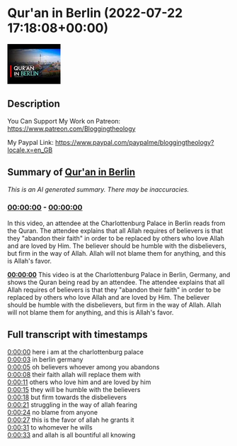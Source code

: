 # Qur'an in Berlin (2022-07-22 17:18:08+00:00)

![alt Qur'an in Berlin](ZCfwDGDfWtg.jpg "Qur'an in Berlin")

## Description

You Can Support My Work on Patreon:
https://www.patreon.com/Bloggingtheology

My Paypal Link: 
https://www.paypal.com/paypalme/bloggingtheology?locale.x=en_GB

## Summary of [Qur'an in Berlin](https://www.youtube.com/watch?v=ZCfwDGDfWtg)


*This is an AI generated summary. There may be inaccuracies. [](/)*

### [00:00:00](https://www.youtube.com/watch?v=ZCfwDGDfWtg&t=0) - [00:00:00](https://www.youtube.com/watch?v=ZCfwDGDfWtg&t=0)

In this video, an attendee at the Charlottenburg Palace in Berlin reads from the Quran. The attendee explains that all Allah requires of believers is that they "abandon their faith" in order to be replaced by others who love Allah and are loved by Him. The believer should be humble with the disbelievers, but firm in the way of Allah. Allah will not blame them for anything, and this is Allah's favor.

**[00:00:00](https://www.youtube.com/watch?v=ZCfwDGDfWtg&t=0)** This video is at the Charlottenburg Palace in Berlin, Germany, and shows the Quran being read by an attendee. The attendee explains that all Allah requires of believers is that they "abandon their faith" in order to be replaced by others who love Allah and are loved by Him. The believer should be humble with the disbelievers, but firm in the way of Allah. Allah will not blame them for anything, and this is Allah's favor.

## Full transcript with timestamps

[0:00:00](https://youtu.be/ZCfwDGDfWtg?t=0) here i am at the charlottenburg palace  
[0:00:03](https://youtu.be/ZCfwDGDfWtg?t=3) in berlin germany  
[0:00:05](https://youtu.be/ZCfwDGDfWtg?t=5) oh believers whoever among you abandons  
[0:00:08](https://youtu.be/ZCfwDGDfWtg?t=8) their faith allah will replace them with  
[0:00:11](https://youtu.be/ZCfwDGDfWtg?t=11) others who love him and are loved by him  
[0:00:15](https://youtu.be/ZCfwDGDfWtg?t=15) they will be humble with the believers  
[0:00:18](https://youtu.be/ZCfwDGDfWtg?t=18) but firm towards the disbelievers  
[0:00:21](https://youtu.be/ZCfwDGDfWtg?t=21) struggling in the way of allah fearing  
[0:00:24](https://youtu.be/ZCfwDGDfWtg?t=24) no blame from anyone  
[0:00:27](https://youtu.be/ZCfwDGDfWtg?t=27) this is the favor of allah he grants it  
[0:00:31](https://youtu.be/ZCfwDGDfWtg?t=31) to whomever he wills  
[0:00:33](https://youtu.be/ZCfwDGDfWtg?t=33) and allah is all bountiful all knowing  
